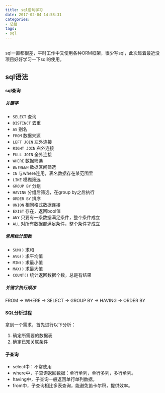 ```yaml
---
title: sql语句学习
date: 2017-02-04 14:58:31
categories: 
- 总结
tags:
- sql
---
```


##
sql一直都很差，平时工作中又使用各种ORM框架，很少写sql，此次趁着最近没项目好好学习一下sql的使用。

## sql语法

#### sql查询

##### 关键字

- `SELECT` 查询
- `DISTINCT` 去重
- `AS` 别名
- `FROM` 数据来源
- `LEFT JOIN` 左外连接
- `RIGHT JOIN` 右外连接
- `FULL JOIN` 全外连接
- `WHERE` 数据筛选
- `BETWEEN` 数据区间筛选
- `IN` 与where连用，表名数据存在某范围里
- `LIKE` 模糊筛选
- `GROUP BY` 分组
- `HAVING` 分组后筛选，在group by之后执行
- `ORDER BY` 排序
- `UNION` 相同格式数据连接
- `EXIST` 存在，返回bool值
- `ANY` 只要有一条数据满足条件，整个条件成立
- `ALL` 对所有数据都满足条件，整个条件才成立

##### 常用统计函数

- `SUM()` 求和
- `AVG()` 求平均值
- `MIN()` 求最小值
- `MAX()` 求最大值
- `COUNT()` 统计返回数据个数，总是有结果

##### 关键字执行顺序

FROM -> WHERE -> SELECT -> GROUP BY -> HAVING -> ORDER BY

#### SQL分析过程

拿到一个需求，首先进行以下分析：
1. 确定所需要的数据表
2. 确定已知关联条件

#### 子查询

- select中：不常使用
- where中，子查询返回数据：单行单列，单行多列，多行单列。
- having中，子查询一般返回单行单列数据。
- from中，子查询相比多表查询，能避免笛卡尔积，提供效率。